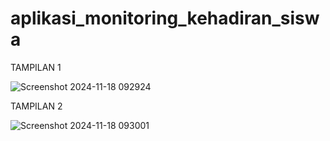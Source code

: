 # aplikasi_monitoring_kehadiran_siswa

TAMPILAN 1

![Screenshot 2024-11-18 092924](https://github.com/user-attachments/assets/25fadd70-620e-42c2-9d70-2c112b9cd933)


TAMPILAN 2

![Screenshot 2024-11-18 093001](https://github.com/user-attachments/assets/59c83d71-2ce4-42e3-a1de-b9084d08f8f8)



